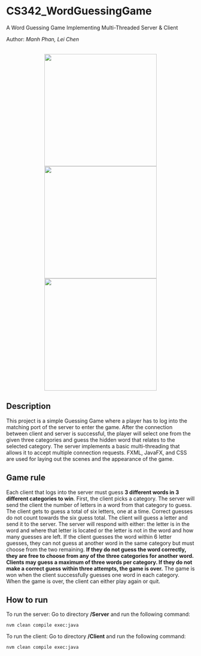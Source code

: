 # CS342_WordGuessingGame

A Word Guessing Game Implementing Multi-Threaded Server & Client

Author: *Manh Phan, Lei Chen*

<br/>

<div align="center">
    <img src="https://github.com/Mightymanh/CS342_WordGuessingGame/assets/92337557/e08e5029-3a52-4793-8d9a-171b259ea209" width=300em/>
    <img src="https://github.com/Mightymanh/CS342_WordGuessingGame/assets/92337557/5ce44af2-5d7a-4578-bc78-9576d7717bed" width=300em/>
    <img src="https://github.com/Mightymanh/CS342_WordGuessingGame/assets/92337557/f68c151e-e78b-4f16-baa7-2c26ecb13a51" width=300em/>
</div>


## Description

This project is a simple Guessing Game where a player has to log into the matching port of the server to enter the game. After the connection between client and server is successful, the player will select one from the given three categories and guess the hidden word that relates to the selected category. The server implements a basic multi-threading that allows it to accept multiple connection requests. FXML, JavaFX, and CSS are used for laying out the scenes and the appearance of the game.

## Game rule

Each client that logs into the server must guess **3 different words in 3 different categories to win**. First, the client picks a category. The server will send the client the number of letters in a word from that category to guess. The client gets to guess a total of six letters, one at a time. Correct guesses do not count towards the six guess total. The client will guess a letter and send it to the server. The server will respond with either: the letter is in the word and where that letter is located or the letter is not in the word and how many guesses are left. If the client guesses the word within 6 letter guesses, they can not guess at another word in the same category but must choose from the two remaining. **If they do not guess the word correctly, they are free to choose from any of the three categories for another word. Clients may guess a maximum of three words per category. If they do not make a correct guess within three attempts, the game is over.** The game is won when the client successfully guesses one word in each category. When the game is over, the client can either play again or quit.

## How to run

To run the server: Go to directory **/Server** and run the following command: 

    nvm clean compile exec:java

To run the client: Go to directory **/Client** and run the following command:

    nvm clean compile exec:java
